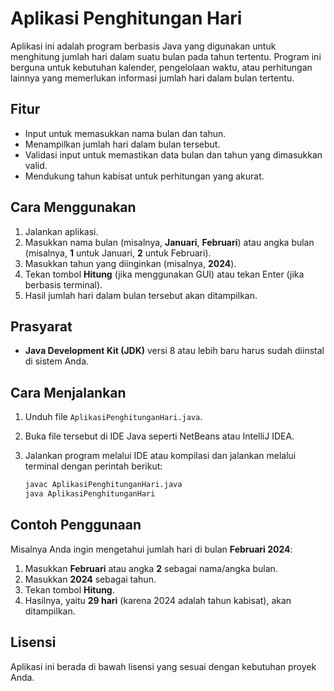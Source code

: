 
# Aplikasi Penghitungan Hari

Aplikasi ini adalah program berbasis Java yang digunakan untuk menghitung jumlah hari dalam suatu bulan pada tahun tertentu. Program ini berguna untuk kebutuhan kalender, pengelolaan waktu, atau perhitungan lainnya yang memerlukan informasi jumlah hari dalam bulan tertentu.

## Fitur

- Input untuk memasukkan nama bulan dan tahun.
- Menampilkan jumlah hari dalam bulan tersebut.
- Validasi input untuk memastikan data bulan dan tahun yang dimasukkan valid.
- Mendukung tahun kabisat untuk perhitungan yang akurat.

## Cara Menggunakan

1. Jalankan aplikasi.
2. Masukkan nama bulan (misalnya, **Januari**, **Februari**) atau angka bulan (misalnya, **1** untuk Januari, **2** untuk Februari).
3. Masukkan tahun yang diinginkan (misalnya, **2024**).
4. Tekan tombol **Hitung** (jika menggunakan GUI) atau tekan Enter (jika berbasis terminal).
5. Hasil jumlah hari dalam bulan tersebut akan ditampilkan.

## Prasyarat

- **Java Development Kit (JDK)** versi 8 atau lebih baru harus sudah diinstal di sistem Anda.

## Cara Menjalankan

1. Unduh file `AplikasiPenghitunganHari.java`.
2. Buka file tersebut di IDE Java seperti NetBeans atau IntelliJ IDEA.
3. Jalankan program melalui IDE atau kompilasi dan jalankan melalui terminal dengan perintah berikut:

    ```bash
    javac AplikasiPenghitunganHari.java
    java AplikasiPenghitunganHari
    ```

## Contoh Penggunaan

Misalnya Anda ingin mengetahui jumlah hari di bulan **Februari 2024**:

1. Masukkan **Februari** atau angka **2** sebagai nama/angka bulan.
2. Masukkan **2024** sebagai tahun.
3. Tekan tombol **Hitung**.
4. Hasilnya, yaitu **29 hari** (karena 2024 adalah tahun kabisat), akan ditampilkan.

## Lisensi

Aplikasi ini berada di bawah lisensi yang sesuai dengan kebutuhan proyek Anda.
